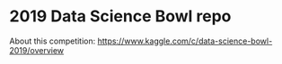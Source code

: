 # 2019 Data Science Bowl repo  
  
About this competition:  https://www.kaggle.com/c/data-science-bowl-2019/overview  
